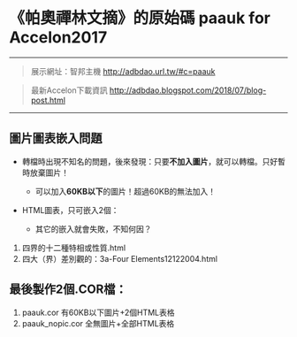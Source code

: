 # 《帕奧禪林文摘》的原始碼 paauk for Accelon2017  
---  
> 展示網址：智邦主機 http://adbdao.url.tw/#c=paauk  
  
> 最新Accelon下載資訊 http://adbdao.blogspot.com/2018/07/blog-post.html  
---  
## 圖片圖表嵌入問題  
* 轉檔時出現不知名的問題，後來發現：只要**不加入圖片**，就可以轉檔。只好暫時放棄圖片！
    * 可以加入**60KB以下**的圖片！超過60KB的無法加入！
  
* HTML圖表，只可嵌入2個：  
    * 其它的嵌入就會失敗，不知何因？  
1. 四界的十二種特相或性質.html  
2. 四大（界）差別觀的：3a-Four Elements12122004.html  

## 最後製作2個.COR檔：  
1. paauk.cor 有60KB以下圖片+2個HTML表格  
2. paauk_nopic.cor 全無圖片+全部HTML表格  